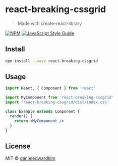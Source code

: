# react-breaking-cssgrid

> Made with create-react-library

[![NPM](https://img.shields.io/npm/v/react-breaking-cssgrid.svg)](https://www.npmjs.com/package/react-breaking-cssgrid) [![JavaScript Style Guide](https://img.shields.io/badge/code_style-standard-brightgreen.svg)](https://standardjs.com)

## Install

```bash
npm install --save react-breaking-cssgrid
```

## Usage

```jsx
import React, { Component } from 'react'

import MyComponent from 'react-breaking-cssgrid'
import 'react-breaking-cssgrid/dist/index.css'

class Example extends Component {
  render() {
    return <MyComponent />
  }
}
```

## License

MIT © [danieledwardkim](https://github.com/danieledwardkim)
